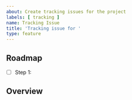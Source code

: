 ```yaml
---
about: Create tracking issues for the project
labels: [ tracking ]
name: Tracking Issue
title: 'Tracking issue for '
type: feature
---
```


<!-- Describe the proposal or feature that this issue is tracking. -->

## Roadmap

<!-- Include a high-level roadmap of the steps that need to be completed to implement this proposal or feature. -->

- [ ] Step 1:

## Overview

<!-- Include any additional details or context that may be relevant. -->
